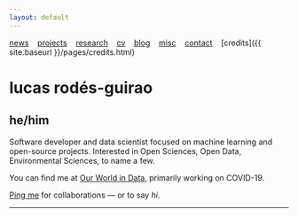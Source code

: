 ```yaml
---
layout: default
---
```


[news](./pages/news) &nbsp;&nbsp; [projects](./pages/projects) &nbsp;&nbsp; [research](./pages/research) &nbsp;&nbsp;
[cv](./pages/cv) &nbsp;&nbsp; [blog](https://medium.com/@lucasrg) &nbsp;&nbsp; [misc](./pages/misc) &nbsp;&nbsp;
[contact](./pages/contact) &nbsp;&nbsp; [credits]({{ site.baseurl }}/pages/credits.html)
# lucas rodés-guirao
## he/him

Software developer and data scientist focused on machine learning and open-source projects. Interested in Open Sciences,
Open Data, Environmental Sciences, to name a few.

You can find me at [Our World in Data](https://ourworldindata.org), primarily working on COVID-19.

[Ping me](./pages/contact) for collaborations — or to say <i>hi</i>.




<!--
Plant-based <i class="fa fa-leaf" aria-hidden="true"></i>


- Currently : Data Scientist at [eDreams Odigeo](https://www.edreamsodigeo.com/) (Barcelona, ES). 
- Previously: Deep learning researcher at [NII](www.nii.ac.jp/en/) (Tokyo, JP), Machine Learning
Engineer at [Tracy](https://www.linkedin.com/company/tracy) (Stockholm, SE). 

cheers <i class="fa fa-hand-peace-o" aria-hidden="true"></i>
-->



<hr>
<a href="http://linkedin.com/in/lucasrodes"><i class='fa fa-linkedin'></i></a>&nbsp;&nbsp;
<a href="http://twitter.com/lucasrodesg"><i class='fa fa-twitter'></i></a>&nbsp;&nbsp;
<a href="http://github.com/lucasrodes"><i class='fa fa-github'></i></a>&nbsp;&nbsp;
<a href="https://scholar.google.es/citations?user=5KPcE6QAAAAJ&hl=en"><i class='fa fa-google'></i></a>
